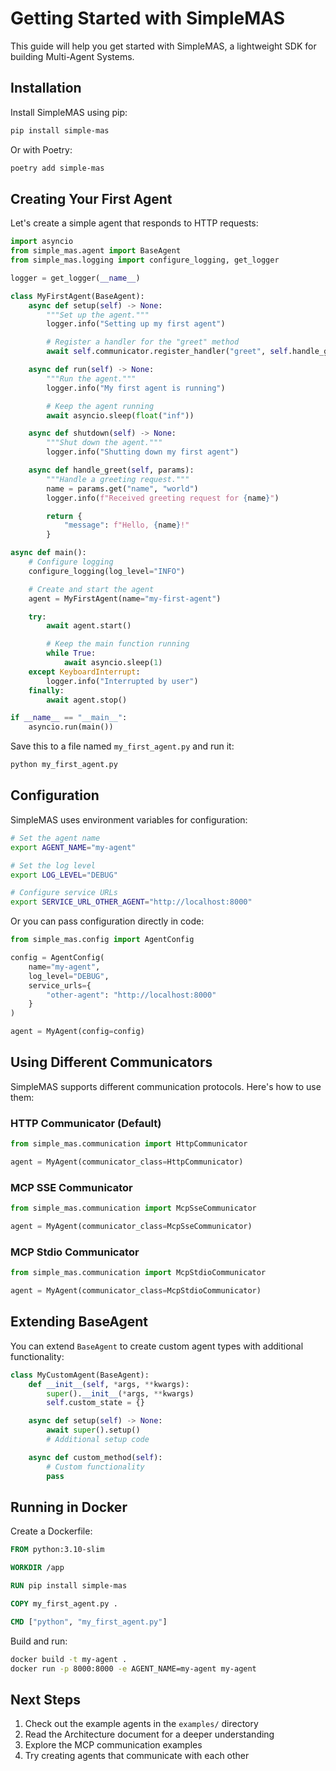 # Getting Started with SimpleMAS

This guide will help you get started with SimpleMAS, a lightweight SDK for building Multi-Agent Systems.

## Installation

Install SimpleMAS using pip:

```bash
pip install simple-mas
```

Or with Poetry:

```bash
poetry add simple-mas
```

## Creating Your First Agent

Let's create a simple agent that responds to HTTP requests:

```python
import asyncio
from simple_mas.agent import BaseAgent
from simple_mas.logging import configure_logging, get_logger

logger = get_logger(__name__)

class MyFirstAgent(BaseAgent):
    async def setup(self) -> None:
        """Set up the agent."""
        logger.info("Setting up my first agent")

        # Register a handler for the "greet" method
        await self.communicator.register_handler("greet", self.handle_greet)

    async def run(self) -> None:
        """Run the agent."""
        logger.info("My first agent is running")

        # Keep the agent running
        await asyncio.sleep(float("inf"))

    async def shutdown(self) -> None:
        """Shut down the agent."""
        logger.info("Shutting down my first agent")

    async def handle_greet(self, params):
        """Handle a greeting request."""
        name = params.get("name", "world")
        logger.info(f"Received greeting request for {name}")

        return {
            "message": f"Hello, {name}!"
        }

async def main():
    # Configure logging
    configure_logging(log_level="INFO")

    # Create and start the agent
    agent = MyFirstAgent(name="my-first-agent")

    try:
        await agent.start()

        # Keep the main function running
        while True:
            await asyncio.sleep(1)
    except KeyboardInterrupt:
        logger.info("Interrupted by user")
    finally:
        await agent.stop()

if __name__ == "__main__":
    asyncio.run(main())
```

Save this to a file named `my_first_agent.py` and run it:

```bash
python my_first_agent.py
```

## Configuration

SimpleMAS uses environment variables for configuration:

```bash
# Set the agent name
export AGENT_NAME="my-agent"

# Set the log level
export LOG_LEVEL="DEBUG"

# Configure service URLs
export SERVICE_URL_OTHER_AGENT="http://localhost:8000"
```

Or you can pass configuration directly in code:

```python
from simple_mas.config import AgentConfig

config = AgentConfig(
    name="my-agent",
    log_level="DEBUG",
    service_urls={
        "other-agent": "http://localhost:8000"
    }
)

agent = MyAgent(config=config)
```

## Using Different Communicators

SimpleMAS supports different communication protocols. Here's how to use them:

### HTTP Communicator (Default)

```python
from simple_mas.communication import HttpCommunicator

agent = MyAgent(communicator_class=HttpCommunicator)
```

### MCP SSE Communicator

```python
from simple_mas.communication import McpSseCommunicator

agent = MyAgent(communicator_class=McpSseCommunicator)
```

### MCP Stdio Communicator

```python
from simple_mas.communication import McpStdioCommunicator

agent = MyAgent(communicator_class=McpStdioCommunicator)
```

## Extending BaseAgent

You can extend `BaseAgent` to create custom agent types with additional functionality:

```python
class MyCustomAgent(BaseAgent):
    def __init__(self, *args, **kwargs):
        super().__init__(*args, **kwargs)
        self.custom_state = {}

    async def setup(self) -> None:
        await super().setup()
        # Additional setup code

    async def custom_method(self):
        # Custom functionality
        pass
```

## Running in Docker

Create a Dockerfile:

```dockerfile
FROM python:3.10-slim

WORKDIR /app

RUN pip install simple-mas

COPY my_first_agent.py .

CMD ["python", "my_first_agent.py"]
```

Build and run:

```bash
docker build -t my-agent .
docker run -p 8000:8000 -e AGENT_NAME=my-agent my-agent
```

## Next Steps

1. Check out the example agents in the `examples/` directory
2. Read the Architecture document for a deeper understanding
3. Explore the MCP communication examples
4. Try creating agents that communicate with each other
